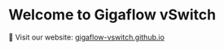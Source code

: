 # Welcome to Gigaflow vSwitch
🚀 Visit our website: [gigaflow-vswitch.github.io](https://gigaflow-vswitch.github.io/home/home/)
